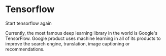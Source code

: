 # Tensorflow
Start tensorflow again

Currently, the most famous deep learning library in the world is Google's TensorFlow. Google product uses machine learning in all of its products to improve the search engine, translation, image captioning or recommendations.
